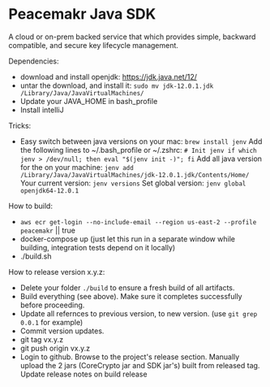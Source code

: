 # Peacemakr Java SDK

A cloud or on-prem backed service that which provides simple, backward compatible, and secure key lifecycle management.

Dependencies:
 - download and install openjdk: https://jdk.java.net/12/
 - untar the download, and install it: `sudo mv jdk-12.0.1.jdk /Library/Java/JavaVirtualMachines/`
 - Update your JAVA_HOME in bash_profile
 - Install intelliJ
 
Tricks:
 - Easy switch between java versions on your mac: 
 `brew install jenv`
  Add the following lines to ~/.bash_profile or ~/.zshrc:
 `# Init jenv
  if which jenv > /dev/null; then eval "$(jenv init -)"; fi`
  Add all java version for the on your machine:
  `jenv add  /Library/Java/JavaVirtualMachines/jdk-12.0.1.jdk/Contents/Home/`\
  Your current version:
  `jenv versions`
  Set global version:
  `jenv global openjdk64-12.0.1`

How to build:
- `aws ecr get-login --no-include-email --region us-east-2 --profile peacemakr` || true
- docker-compose up (just let this run in a separate window while building, integration tests depend on it locally)
- ./build.sh

How to release version x.y.z:
- Delete your folder `./build` to ensure a fresh build of all artifacts.
- Build everything (see above).  Make sure it completes successfully before proceeding.
- Update all refernces to previous version, to new version. (use `git grep 0.0.1` for example)
- Commit version updates.
- git tag vx.y.z
- git push origin vx.y.z
- Login to github. Browse to the project's release section.  Manually upload the 2 jars (CoreCrypto jar and SDK jar's) built from released tag. Update release notes on build release 
